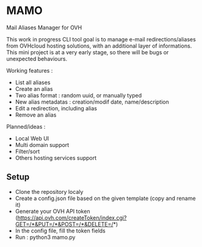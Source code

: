 # MAMO
Mail Aliases Manager for OVH

This work in progress CLI tool goal is to manage e-mail redirections/aliases from OVHcloud hosting solutions, with an additional layer of informations.
This mini project is at a very early stage, so there will be bugs or unexpected behaviours.

Working features :
- List all aliases
- Create an alias
- Two alias format : random uuid, or manually typed
- New alias metadatas : creation/modif date, name/description
- Edit a redirection, including alias
- Remove an alias

Planned/ideas :
- Local Web UI
- Multi domain support
- Filter/sort
- Others hosting services support

## Setup
- Clone the repository localy
- Create a config.json file based on the given template (copy and rename it)
- Generate your OVH API token (https://api.ovh.com/createToken/index.cgi?GET=/*&PUT=/*&POST=/*&DELETE=/*)
- In the config file, fill the token fields
- Run : python3 mamo.py